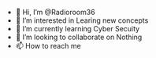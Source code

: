 - 👋 Hi, I’m @Radioroom36
- 👀 I’m interested in Learing new concepts 
- 🌱 I’m currently learning Cyber Secuity
- 💞️ I’m looking to collaborate on Nothing
- 📫 How to reach me 

<!---
Radioroom36/Radioroom36 is a ✨ special ✨ repository because its `README.md` (this file) appears on your GitHub profile.
You can click the Preview link to take a look at your changes.
--->
